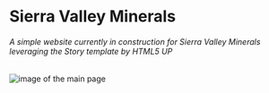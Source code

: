 # **Sierra Valley Minerals**

###### A simple website currently in construction for Sierra Valley Minerals leveraging the Story template by HTML5 UP 

![image of the main page](https://i.imgur.com/NNj0vwG.png)
